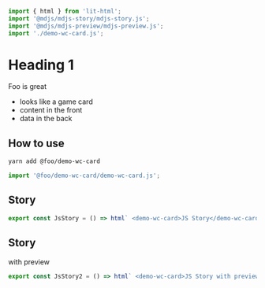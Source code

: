 ```js script
import { html } from 'lit-html';
import '@mdjs/mdjs-story/mdjs-story.js';
import '@mdjs/mdjs-preview/mdjs-preview.js';
import './demo-wc-card.js';
```

# Heading 1

Foo is great

- looks like a game card
- content in the front
- data in the back

## How to use

```bash
yarn add @foo/demo-wc-card
```

```js
import '@foo/demo-wc-card/demo-wc-card.js';
```

## Story

```js story
export const JsStory = () => html` <demo-wc-card>JS Story</demo-wc-card> `;
```

## Story

with preview

```js preview-story
export const JsStory2 = () => html` <demo-wc-card>JS Story with preview</demo-wc-card> `;
```
